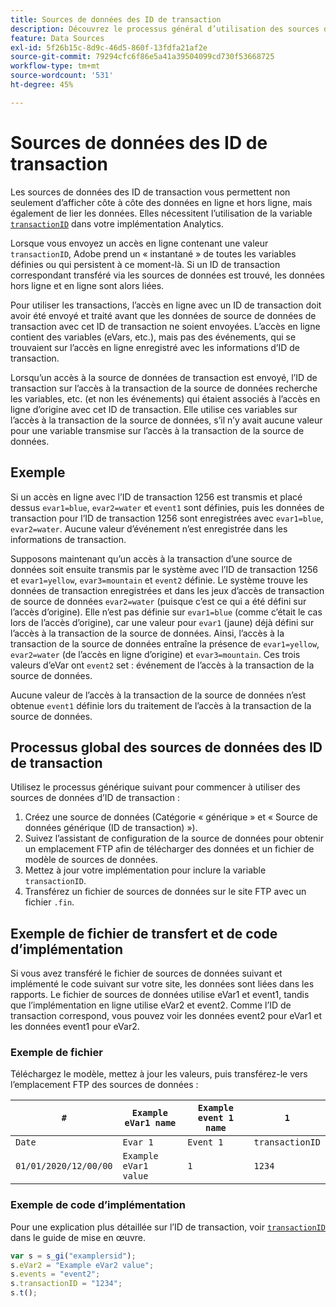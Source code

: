 ```yaml
---
title: Sources de données des ID de transaction
description: Découvrez le processus général d’utilisation des sources de données des ID de transaction.
feature: Data Sources
exl-id: 5f26b15c-8d9c-46d5-860f-13fdfa21af2e
source-git-commit: 79294cfc6f86e5a41a39504099cd730f53668725
workflow-type: tm+mt
source-wordcount: '531'
ht-degree: 45%

---
```


# Sources de données des ID de transaction

Les sources de données des ID de transaction vous permettent non seulement d’afficher côte à côte des données en ligne et hors ligne, mais également de lier les données. Elles nécessitent l’utilisation de la variable [`transactionID`](/help/implement/vars/page-vars/transactionid.md) dans votre implémentation Analytics.

Lorsque vous envoyez un accès en ligne contenant une valeur `transactionID`, Adobe prend un « instantané » de toutes les variables définies ou qui persistent à ce moment-là. Si un ID de transaction correspondant transféré via les sources de données est trouvé, les données hors ligne et en ligne sont alors liées.

Pour utiliser les transactions, l’accès en ligne avec un ID de transaction doit avoir été envoyé et traité avant que les données de source de données de transaction avec cet ID de transaction ne soient envoyées. L’accès en ligne contient des variables (eVars, etc.), mais pas des événements, qui se trouvaient sur l’accès en ligne enregistré avec les informations d’ID de transaction.

Lorsqu’un accès à la source de données de transaction est envoyé, l’ID de transaction sur l’accès à la transaction de la source de données recherche les variables, etc. (et non les événements) qui étaient associés à l’accès en ligne d’origine avec cet ID de transaction. Elle utilise ces variables sur l’accès à la transaction de la source de données, s’il n’y avait aucune valeur pour une variable transmise sur l’accès à la transaction de la source de données.

## Exemple

Si un accès en ligne avec l’ID de transaction 1256 est transmis et placé dessus `evar1=blue`, `evar2=water` et `event1` sont définies, puis les données de transaction pour l’ID de transaction 1256 sont enregistrées avec `evar1=blue`, `evar2=water`. Aucune valeur d’événement n’est enregistrée dans les informations de transaction.

Supposons maintenant qu’un accès à la transaction d’une source de données soit ensuite transmis par le système avec l’ID de transaction 1256 et `evar1=yellow`, `evar3=mountain` et `event2` définie. Le système trouve les données de transaction enregistrées et dans les jeux d’accès de transaction de source de données `evar2=water` (puisque c’est ce qui a été défini sur l’accès d’origine). Elle n’est pas définie sur `evar1=blue` (comme c’était le cas lors de l’accès d’origine), car une valeur pour `evar1` (jaune) déjà défini sur l’accès à la transaction de la source de données.  Ainsi, l’accès à la transaction de la source de données entraîne la présence de `evar1=yellow`, `evar2=water` (de l’accès en ligne d’origine) et `evar3=mountain`. Ces trois valeurs d’eVar ont `event2` set : événement de l’accès à la transaction de la source de données.

Aucune valeur de l’accès à la transaction de la source de données n’est obtenue `event1` définie lors du traitement de l’accès à la transaction de la source de données.

## Processus global des sources de données des ID de transaction

Utilisez le processus générique suivant pour commencer à utiliser des sources de données d’ID de transaction :

1. Créez une source de données (Catégorie « générique » et « Source de données générique (ID de transaction) »).
1. Suivez l’assistant de configuration de la source de données pour obtenir un emplacement FTP afin de télécharger des données et un fichier de modèle de sources de données.
1. Mettez à jour votre implémentation pour inclure la variable `transactionID`.
1. Transférez un fichier de sources de données sur le site FTP avec un fichier `.fin`.

## Exemple de fichier de transfert et de code d’implémentation

Si vous avez transféré le fichier de sources de données suivant et implémenté le code suivant sur votre site, les données sont liées dans les rapports. Le fichier de sources de données utilise eVar1 et event1, tandis que l’implémentation en ligne utilise eVar2 et event2. Comme l’ID de transaction correspond, vous pouvez voir les données event2 pour eVar1 et les données event1 pour eVar2.

### Exemple de fichier

Téléchargez le modèle, mettez à jour les valeurs, puis transférez-le vers l’emplacement FTP des sources de données :

| `#` | `Example eVar1 name` | `Example event 1 name` | `1` |
|---|---|---|---|
| `Date` | `Evar 1` | `Event 1` | `transactionID` |
| `01/01/2020/12/00/00` | `Example eVar1 value` | `1` | `1234` |

### Exemple de code d’implémentation

Pour une explication plus détaillée sur l’ID de transaction, voir [`transactionID`](/help/implement/vars/page-vars/transactionid.md) dans le guide de mise en œuvre.

```js
var s = s_gi("examplersid");
s.eVar2 = "Example eVar2 value";
s.events = "event2";
s.transactionID = "1234";
s.t();
```
